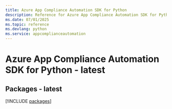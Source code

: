 ```yaml
---
title: Azure App Compliance Automation SDK for Python
description: Reference for Azure App Compliance Automation SDK for Python
ms.date: 07/01/2025
ms.topic: reference
ms.devlang: python
ms.service: appcomplianceautomation
---
```

# Azure App Compliance Automation SDK for Python - latest
## Packages - latest
[!INCLUDE [packages](app-compliance-automation-index.md)]